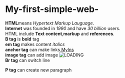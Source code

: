 # My-first-simple-web-
<head>
  <title>Yuhao Chen's note</title>
</head>

<body>
<b>HTML</b>means <em>Hypertext Markup Lauguage</em>. <br>
<b>Internet</b> was founded in <em>1990</em> and have <em>30 billion</em> users.<br>
HTML include <b>Text content</b>,<b>markup</b> and <b>references</b>.<br>
<b>B tag</b> is <b>bold</b> tag <br>
<b>em tag</b> makes content <em>italics</em> <br>
<b>anchor tag</b> can make links<a href = "https://www.instagram.com/huatian.aug/"> MyIns</a> <br>
<b>image tag</b> can add image <img src = "http://suzhou.smartus.cn/ckfinder/userfiles/images/6776_150403160239_1.jpg" alt = "LOADING"><br>
<b>Br tag</b> can switch line<br>
<p>
<b>P tag</b> can create new paragraph
</p>
</body>
